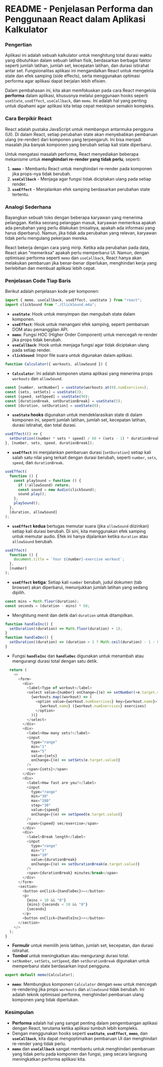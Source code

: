 # **README - Penjelasan Performa dan Penggunaan React dalam Aplikasi Kalkulator**

### **Pengertian**

Aplikasi ini adalah sebuah kalkulator untuk menghitung total durasi waktu yang dibutuhkan dalam sebuah latihan fisik, berdasarkan berbagai faktor seperti jumlah latihan, jumlah set, kecepatan latihan, dan durasi istirahat antar set. Fungsionalitas aplikasi ini mengandalkan React untuk mengelola state dan efek samping (side effects), serta menggunakan optimasi performa agar aplikasi dapat berjalan lebih efisien.

Dalam pembahasan ini, kita akan memfokuskan pada cara React mengelola **performa** dalam aplikasi, khususnya melalui penggunaan hooks seperti `useState`, `useEffect`, `useCallback`, dan `memo`. Ini adalah hal yang penting untuk dipahami agar aplikasi kita tetap cepat meskipun semakin kompleks.

### **Cara Berpikir React**

React adalah pustaka JavaScript untuk membangun antarmuka pengguna (UI). Di dalam React, setiap perubahan state akan menyebabkan pembaruan ulang (re-render) dari komponen yang terpengaruh. Ini bisa menjadi masalah jika banyak komponen yang berubah setiap kali state diperbarui.

Untuk mengatasi masalah performa, React menyediakan beberapa mekanisme untuk **menghindari re-render yang tidak perlu**, seperti:

1. **`memo`** - Membantu React untuk menghindari re-render pada komponen jika props-nya tidak berubah.
2. **`useCallback`** - Menjaga agar fungsi tidak diciptakan ulang pada setiap render.
3. **`useEffect`** - Menjalankan efek samping berdasarkan perubahan state tertentu.

### **Analogi Sederhana**

Bayangkan sebuah toko dengan beberapa karyawan yang menerima pelanggan. Ketika seorang pelanggan masuk, karyawan memeriksa apakah ada perubahan yang perlu dilakukan (misalnya, apakah ada informasi yang harus diperbarui). Namun, jika tidak ada perubahan yang relevan, karyawan tidak perlu mengulang pekerjaan mereka.

React bekerja dengan cara yang mirip. Ketika ada perubahan pada data, React akan “memeriksa” apakah perlu memperbarui UI. Namun, dengan optimisasi performa seperti `memo` dan `useCallback`, React hanya akan melakukan pembaruan jika benar-benar diperlukan, menghindari kerja yang berlebihan dan membuat aplikasi lebih cepat.

### **Penjelasan Code Tiap Baris**

Berikut adalah penjelasan kode per komponen:

```javascript
import { memo, useCallback, useEffect, useState } from "react";
import clickSound from "./ClickSound.m4a";
```

- **`useState`**: Hook untuk menyimpan dan mengubah state dalam komponen.
- **`useEffect`**: Hook untuk menangani efek samping, seperti pembaruan DOM atau pemanggilan API.
- **`memo`**: Fungsi HOC (Higher Order Component) untuk mencegah re-render jika props tidak berubah.
- **`useCallback`**: Hook untuk menjaga fungsi agar tidak diciptakan ulang pada setiap render.
- **`clickSound`**: Impor file suara untuk digunakan dalam aplikasi.

```javascript
function Calculator({ workouts, allowSound }) {
```

- **`Calculator`**: Ini adalah komponen utama aplikasi yang menerima props `workouts` dan `allowSound`.

```javascript
const [number, setNumber] = useState(workouts.at(0).numExercises);
const [sets, setSets] = useState(3);
const [speed, setSpeed] = useState(90);
const [durationBreak, setDurationBreak] = useState(5);
const [duration, setDuration] = useState(0);
```

- **`useState` hooks** digunakan untuk mendeklarasikan state di dalam komponen ini, seperti jumlah latihan, jumlah set, kecepatan latihan, durasi istirahat, dan total durasi.

```javascript
useEffect(() => {
  setDuration((number * sets * speed) / 60 + (sets - 1) * durationBreak);
}, [number, sets, speed, durationBreak]);
```

- **`useEffect`** ini menjalankan pembaruan durasi (`setDuration`) setiap kali salah satu nilai yang terkait dengan durasi berubah, seperti `number`, `sets`, `speed`, dan `durationBreak`.

```javascript
useEffect(
  function () {
    const playSound = function () {
      if (!allowSound) return;
      const sound = new Audio(clickSound);
      sound.play();
    };
    playSound();
  },
  [duration, allowSound]
);
```

- **`useEffect` kedua** bertugas memutar suara (jika `allowSound` diizinkan) setiap kali durasi berubah. Di sini, kita menggunakan efek samping untuk memutar audio. Efek ini hanya dijalankan ketika `duration` atau `allowSound` berubah.

```javascript
useEffect(
  function () {
    document.title = `Your ${number}-exercise workout`;
  },
  [number]
);
```

- **`useEffect` ketiga**: Setiap kali `number` berubah, judul dokumen (tab browser) akan diperbarui, menunjukkan jumlah latihan yang sedang dipilih.

```javascript
const mins = Math.floor(duration);
const seconds = (duration - mins) * 60;
```

- Menghitung menit dan detik dari `duration` untuk ditampilkan.

```javascript
function handleInc() {
  setDuration((duration) => Math.floor(duration) + 1);
}
function handleDec() {
  setDuration((duration) => (duration > 1 ? Math.ceil(duration) - 1 : 0));
}
```

- Fungsi **`handleInc`** dan **`handleDec`** digunakan untuk menambah atau mengurangi durasi total dengan satu detik.

```javascript
  return (
    <>
      <form>
        <div>
          <label>Type of workout</label>
          <select value={number} onChange={(e) => setNumber(+e.target.value)}>
            {workouts.map((workout) => (
              <option value={workout.numExercises} key={workout.name}>
                {workout.name} ({workout.numExercises} exercises)
              </option>
            ))}
          </select>
        </div>
        <div>
          <label>How many sets?</label>
          <input
            type="range"
            min="1"
            max="5"
            value={sets}
            onChange={(e) => setSets(e.target.value)}
          />
          <span>{sets}</span>
        </div>
        <div>
          <label>How fast are you?</label>
          <input
            type="range"
            min="30"
            max="180"
            step="30"
            value={speed}
            onChange={(e) => setSpeed(e.target.value)}
          />
          <span>{speed} sec/exercise</span>
        </div>
        <div>
          <label>Break length</label>
          <input
            type="range"
            min="1"
            max="10"
            value={durationBreak}
            onChange={(e) => setDurationBreak(e.target.value)}
          />
          <span>{durationBreak} minutes/break</span>
        </div>
      </form>
      <section>
        <button onClick={handleDec}>–</button>
        <p>
          {mins < 10 && "0"}
          {mins}:{seconds < 10 && "0"}
          {seconds}
        </p>
        <button onClick={handleInc}>+</button>
      </section>
    </>
  );
}
```

- **Formulir** untuk memilih jenis latihan, jumlah set, kecepatan, dan durasi istirahat.
- **Tombol** untuk meningkatkan atau mengurangi durasi total.
- `setNumber`, `setSets`, `setSpeed`, dan `setDurationBreak` digunakan untuk memperbarui state berdasarkan input pengguna.

```javascript
export default memo(Calculator);
```

- **`memo`**: Membungkus komponen `Calculator` dengan `memo` untuk mencegah re-rendering jika props `workouts` dan `allowSound` tidak berubah. Ini adalah teknik optimisasi performa, menghindari pembaruan ulang komponen yang tidak diperlukan.

### **Kesimpulan**

- **Performa** adalah hal yang sangat penting dalam pengembangan aplikasi dengan React, terutama ketika aplikasi tumbuh lebih kompleks.
- Dengan menggunakan hooks seperti **`useState`**, **`useEffect`**, **`memo`**, dan **`useCallback`**, kita dapat mengoptimalkan pembaruan UI dan menghindari re-render yang tidak perlu.
- **`memo`** dan **`useCallback`** sangat membantu untuk menghindari pembaruan yang tidak perlu pada komponen dan fungsi, yang secara langsung meningkatkan performa aplikasi kita.
